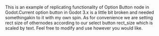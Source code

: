 This is an example of replicating functionality of Option Button node in Godot.Current option button in Godot 3.x is a little bit broken and needed somethingakin to it with my own spin. As for convenience we are setting rect size of othernodes according to our select button rect_size which is scaled by text. Feel free to modify and use however you would like.
